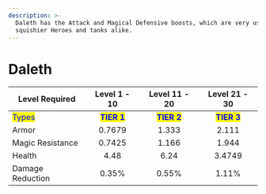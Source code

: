 ```yaml
---
description: >-
  Daleth has the Attack and Magical Defensive boosts, which are very useful to
  squishier Heroes and tanks alike.
---
```


# Daleth

| Level Required                         |                 Level 1 - 10                |                Level 11 - 20                |                Level 21 - 30                |
| -------------------------------------- | :-----------------------------------------: | :-----------------------------------------: | :-----------------------------------------: |
| <mark style="color:blue;">Types</mark> | <mark style="color:blue;">**TIER 1**</mark> | <mark style="color:blue;">**TIER 2**</mark> | <mark style="color:blue;">**TIER 3**</mark> |
| Armor                                  |                    0.7679                   |                    1.333                    |                    2.111                    |
| Magic Resistance                       |                    0.7425                   |                    1.166                    |                    1.944                    |
| Health                                 |                     4.48                    |                     6.24                    |                    3.4749                   |
| Damage Reduction                       |                    0.35%                    |                    0.55%                    |                    1.11%                    |
